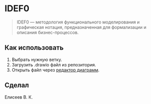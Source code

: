 # IDEF0 
> IDEF0 — методология функционального моделирования и графическая нотация, предназначенная для формализации и описания бизнес-процессов.
## Как использовать
1. Выбрать нужную ветку.
2. Загрузить .drawio файл из репозитория.
3. Открыть файл через [редактор диаграмм](https://app.diagrams.net/).
## Сделал 
Елисеев В. К.
